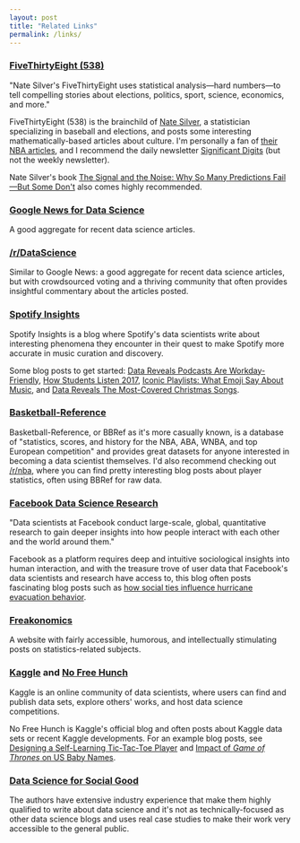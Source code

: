 ```yaml
---
layout: post
title: "Related Links"
permalink: /links/
---
```


### [FiveThirtyEight (538)](https://fivethirtyeight.com/)
"Nate Silver's FiveThirtyEight uses statistical analysis&mdash;hard numbers&mdash;to tell compelling stories about elections, politics, sport, science, economics, and more."

FiveThirtyEight (538) is the brainchild of [Nate Silver](https://twitter.com/NateSilver538), a statistician specializing in baseball and elections, and posts some interesting mathematically-based articles about culture. I'm personally a fan of [their NBA articles](https://fivethirtyeight.com/tag/nba/), and I recommend the daily newsletter [Significant Digits](https://fivethirtyeight.com/tag/significant-digits/) (but not the weekly newsletter).

Nate Silver's book [The Signal and the Noise: Why So Many Predictions Fail&mdash;But Some Don't](https://www.amazon.com/Signal-Noise-Many-Predictions-Fail-but/dp/0143125087) also comes highly recommended.

### [Google News for Data Science](https://news.google.com/news/search/section/q/data%20science/data%20science?ned=us&hl=en)
A good aggregate for recent data science articles.

### [/r/DataScience](https://www.reddit.com/r/datascience/)
Similar to Google News: a good aggregate for recent data science articles, but with crowdsourced voting and a thriving community that often provides insightful commentary about the articles posted.

### [Spotify Insights](https://insights.spotify.com/us/)
Spotify Insights is a blog where Spotify's data scientists write about interesting phenomena they encounter in their quest to make Spotify more accurate in music curation and discovery.

Some blog posts to get started: [Data Reveals Podcasts Are Workday-Friendly](https://insights.spotify.com/us/2017/10/23/podcast-data-workday/), [How Students Listen 2017](https://insights.spotify.com/us/2017/05/24/how-students-listen-2017/), [Iconic Playlists: What Emoji Say About Music](https://insights.spotify.com/us/2017/05/02/spotify-emoji-music/), and [Data Reveals The Most-Covered Christmas Songs](https://insights.spotify.com/us/2015/12/15/most-covered-christmas-songs/).

### [Basketball-Reference](https://www.basketball-reference.com/)
Basketball-Reference, or BBRef as it's more casually known, is a database of "statistics, scores, and history for the NBA, ABA, WNBA, and top European competition" and provides great datasets for anyone interested in becoming a data scientist themselves. I'd also recommend checking out [/r/nba](https://reddit.com/r/nba), where you can find pretty interesting blog posts about player statistics, often using BBRef for raw data.

### [Facebook Data Science Research](https://research.fb.com/category/data-science/)
"Data scientists at Facebook conduct large-scale, global, quantitative research to gain deeper insights into how people interact with each other and the world around them."

Facebook as a platform requires deep and intuitive sociological insights into human interaction, and with the treasure trove of user data that Facebook's data scientists and research have access to, this blog often posts fascinating blog posts such as [how social ties influence hurricane evacuation behavior](https://research.fb.com/publications/how-social-ties-influence-hurricane-evacuation-behavior/).

### [Freakonomics](http://freakonometrics.hypotheses.org/)
A website with fairly accessible, humorous, and intellectually stimulating posts on statistics-related subjects.

### [Kaggle](https://kaggle.com) and [No Free Hunch](http://blog.kaggle.com/)
Kaggle is an online community of data scientists, where users can find and publish data sets, explore others' works, and host data science competitions.

No Free Hunch is Kaggle's official blog and often posts about Kaggle data sets or recent Kaggle developments. For an example blog posts, see [Designing a Self-Learning Tic-Tac-Toe Player](http://blog.kaggle.com/2018/11/29/designing-a-self-learning-tic-tac-toe-player/) and [Impact of *Game of Thrones* on US Baby Names](http://blog.kaggle.com/2018/11/15/data-notes-impact-of-game-of-thrones-on-us-baby-names/).

### [Data Science for Social Good](https://dssg.uchicago.edu/blog/)
The authors have extensive industry experience that make them highly qualified to write about data science and it's not as technically-focused as other data science blogs and uses real case studies to make their work very accessible to the general public.